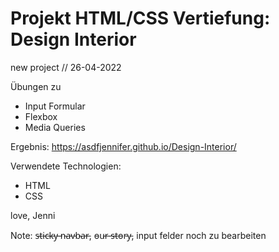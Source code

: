 # Projekt HTML/CSS Vertiefung: Design Interior

new project // 26-04-2022

Übungen zu 
- Input Formular
- Flexbox
- Media Queries

Ergebnis:
https://asdfjennifer.github.io/Design-Interior/

Verwendete Technologien:
- HTML 
- CSS 


love, Jenni

Note: s̵t̵i̵c̵k̵y̵ ̵n̵a̵v̵b̵a̵r̵, o̵u̵r̵ ̵s̵t̵o̵r̵y̵, input felder noch zu bearbeiten
